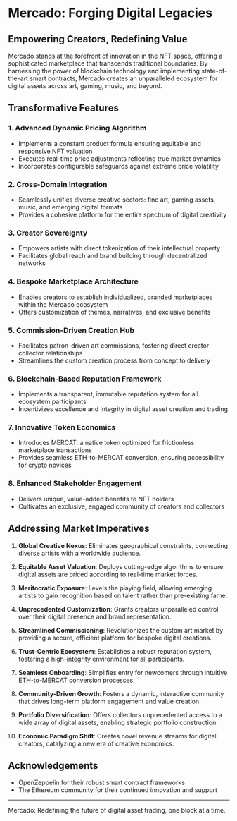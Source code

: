 # Mercado: Forging Digital Legacies

## Empowering Creators, Redefining Value

Mercado stands at the forefront of innovation in the NFT space, offering a sophisticated marketplace that transcends traditional boundaries. By harnessing the power of blockchain technology and implementing state-of-the-art smart contracts, Mercado creates an unparalleled ecosystem for digital assets across art, gaming, music, and beyond.

## Transformative Features

### 1. Advanced Dynamic Pricing Algorithm

- Implements a constant product formula ensuring equitable and responsive NFT valuation
- Executes real-time price adjustments reflecting true market dynamics
- Incorporates configurable safeguards against extreme price volatility

### 2. Cross-Domain Integration

- Seamlessly unifies diverse creative sectors: fine art, gaming assets, music, and emerging digital formats
- Provides a cohesive platform for the entire spectrum of digital creativity

### 3. Creator Sovereignty

- Empowers artists with direct tokenization of their intellectual property
- Facilitates global reach and brand building through decentralized networks

### 4. Bespoke Marketplace Architecture

- Enables creators to establish individualized, branded marketplaces within the Mercado ecosystem
- Offers customization of themes, narratives, and exclusive benefits

### 5. Commission-Driven Creation Hub

- Facilitates patron-driven art commissions, fostering direct creator-collector relationships
- Streamlines the custom creation process from concept to delivery

### 6. Blockchain-Based Reputation Framework

- Implements a transparent, immutable reputation system for all ecosystem participants
- Incentivizes excellence and integrity in digital asset creation and trading

### 7. Innovative Token Economics

- Introduces MERCAT: a native token optimized for frictionless marketplace transactions
- Provides seamless ETH-to-MERCAT conversion, ensuring accessibility for crypto novices

### 8. Enhanced Stakeholder Engagement

- Delivers unique, value-added benefits to NFT holders
- Cultivates an exclusive, engaged community of creators and collectors

## Addressing Market Imperatives

1. **Global Creative Nexus**: Eliminates geographical constraints, connecting diverse artists with a worldwide audience.

2. **Equitable Asset Valuation**: Deploys cutting-edge algorithms to ensure digital assets are priced according to real-time market forces.

3. **Meritocratic Exposure**: Levels the playing field, allowing emerging artists to gain recognition based on talent rather than pre-existing fame.

4. **Unprecedented Customization**: Grants creators unparalleled control over their digital presence and brand representation.

5. **Streamlined Commissioning**: Revolutionizes the custom art market by providing a secure, efficient platform for bespoke digital creations.

6. **Trust-Centric Ecosystem**: Establishes a robust reputation system, fostering a high-integrity environment for all participants.

7. **Seamless Onboarding**: Simplifies entry for newcomers through intuitive ETH-to-MERCAT conversion processes.

8. **Community-Driven Growth**: Fosters a dynamic, interactive community that drives long-term platform engagement and value creation.

9. **Portfolio Diversification**: Offers collectors unprecedented access to a wide array of digital assets, enabling strategic portfolio construction.

10. **Economic Paradigm Shift**: Creates novel revenue streams for digital creators, catalyzing a new era of creative economics.

## Acknowledgements

- OpenZeppelin for their robust smart contract frameworks
- The Ethereum community for their continued innovation and support

---

Mercado: Redefining the future of digital asset trading, one block at a time.
